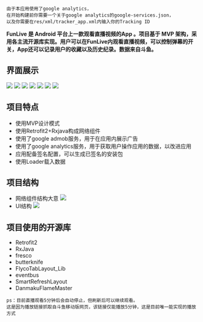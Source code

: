 ```
由于本应用使用了google analytics，
在开始构建前你需要一个关于google analytics的google-services.json，
以及你需要在res/xml/tracker_app.xml内输入你的Tracking ID
```

**FunLive 是 Android 平台上一款观看直播视频的App 。项目基于 MVP 架构，采用各主流开源库实现。用户可以在FunLive内观看直播视频，可以控制弹幕的开关，App还可以记录用户的收藏以及历史纪录。数据来自斗鱼。**

## 界面展示
![](https://github.com/YGLLL/FunLive/blob/master/screenshot/1.jpg)
![](https://github.com/YGLLL/FunLive/blob/master/screenshot/2.jpg)
![](https://github.com/YGLLL/FunLive/blob/master/screenshot/3.jpg)
![](https://github.com/YGLLL/FunLive/blob/master/screenshot/4.jpg)
![](https://github.com/YGLLL/FunLive/blob/master/screenshot/6.jpg)
![](https://github.com/YGLLL/FunLive/blob/master/screenshot/7.jpg)
![](https://github.com/YGLLL/FunLive/blob/master/screenshot/5.jpg)

## 项目特点
- 使用MVP设计模式
- 使用Retrofit2+Rxjava构成网络组件
- 使用了google admob服务，用于在应用内展示广告
- 使用了google analytics服务，用于获取用户操作应用的数据，以改进应用
- 应用配备签名配置，可以生成已签名的安装包
- 使用Loader载入数据

## 项目结构
- 网络组件结构大意
![](https://github.com/YGLLL/FunLive/blob/master/screenshot/Retrofit2.jpg)
- UI结构
![](https://github.com/YGLLL/FunLive/blob/master/screenshot/MainActivity.jpg)

## 项目使用的开源库
- Retrofit2
- RxJava
- fresco
- butterknife
- FlycoTabLayout_Lib
- eventbus
- SmartRefreshLayout
- DanmakuFlameMaster

```
ps：目前直播观看5分钟后会自动停止，但刷新后可以继续观看。
这是因为播放链接抓取自斗鱼移动版网页，该链接仅能播放5分钟，这是目前唯一能实现的播放方式
```